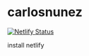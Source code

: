 # carlosnunez

[![Netlify Status](https://api.netlify.com/api/v1/badges/0260ba34-1e64-4a92-be35-ffa878b5b7b9/deploy-status)](https://app.netlify.com/sites/carlosn/deploys)




install netlify
